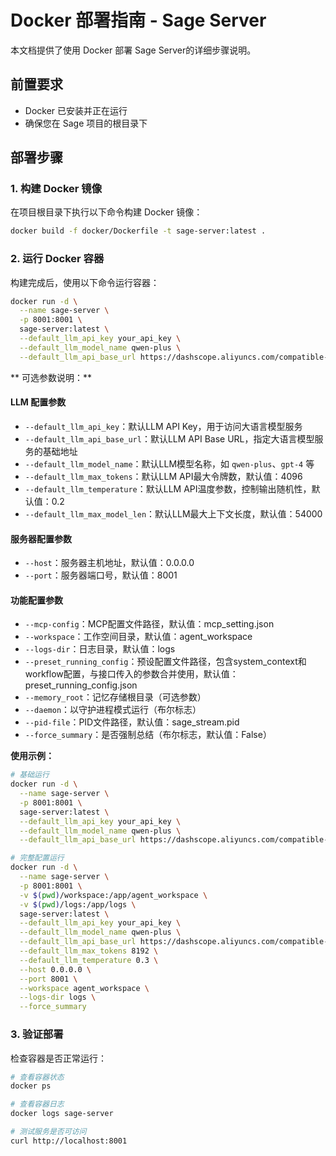 # Docker 部署指南 - Sage Server

本文档提供了使用 Docker 部署 Sage Server的详细步骤说明。

## 前置要求

- Docker 已安装并正在运行
- 确保您在 Sage 项目的根目录下

## 部署步骤

### 1. 构建 Docker 镜像

在项目根目录下执行以下命令构建 Docker 镜像：

```bash
docker build -f docker/Dockerfile -t sage-server:latest .
```

### 2. 运行 Docker 容器

构建完成后，使用以下命令运行容器：

```bash
docker run -d \
  --name sage-server \
  -p 8001:8001 \
  sage-server:latest \
  --default_llm_api_key your_api_key \
  --default_llm_model_name qwen-plus \
  --default_llm_api_base_url https://dashscope.aliyuncs.com/compatible-mode/v1/ 
```

** 可选参数说明：**

#### LLM 配置参数
- `--default_llm_api_key`：默认LLM API Key，用于访问大语言模型服务
- `--default_llm_api_base_url`：默认LLM API Base URL，指定大语言模型服务的基础地址
- `--default_llm_model_name`：默认LLM模型名称，如 `qwen-plus`、`gpt-4` 等
- `--default_llm_max_tokens`：默认LLM API最大令牌数，默认值：4096
- `--default_llm_temperature`：默认LLM API温度参数，控制输出随机性，默认值：0.2
- `--default_llm_max_model_len`：默认LLM最大上下文长度，默认值：54000

#### 服务器配置参数
- `--host`：服务器主机地址，默认值：0.0.0.0
- `--port`：服务器端口号，默认值：8001

#### 功能配置参数
- `--mcp-config`：MCP配置文件路径，默认值：mcp_setting.json
- `--workspace`：工作空间目录，默认值：agent_workspace
- `--logs-dir`：日志目录，默认值：logs
- `--preset_running_config`：预设配置文件路径，包含system_context和workflow配置，与接口传入的参数合并使用，默认值：preset_running_config.json
- `--memory_root`：记忆存储根目录（可选参数）
- `--daemon`：以守护进程模式运行（布尔标志）
- `--pid-file`：PID文件路径，默认值：sage_stream.pid
- `--force_summary`：是否强制总结（布尔标志，默认值：False）

**使用示例：**

```bash
# 基础运行
docker run -d \
  --name sage-server \
  -p 8001:8001 \
  sage-server:latest \
  --default_llm_api_key your_api_key \
  --default_llm_model_name qwen-plus \
  --default_llm_api_base_url https://dashscope.aliyuncs.com/compatible-mode/v1/

# 完整配置运行
docker run -d \
  --name sage-server \
  -p 8001:8001 \
  -v $(pwd)/workspace:/app/agent_workspace \
  -v $(pwd)/logs:/app/logs \
  sage-server:latest \
  --default_llm_api_key your_api_key \
  --default_llm_model_name qwen-plus \
  --default_llm_api_base_url https://dashscope.aliyuncs.com/compatible-mode/v1/ \
  --default_llm_max_tokens 8192 \
  --default_llm_temperature 0.3 \
  --host 0.0.0.0 \
  --port 8001 \
  --workspace agent_workspace \
  --logs-dir logs \
  --force_summary
```



### 3. 验证部署

检查容器是否正常运行：

```bash
# 查看容器状态
docker ps

# 查看容器日志
docker logs sage-server

# 测试服务是否可访问
curl http://localhost:8001